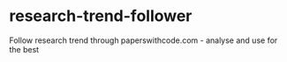 # research-trend-follower
Follow research trend through paperswithcode.com -  analyse and use for the best 
